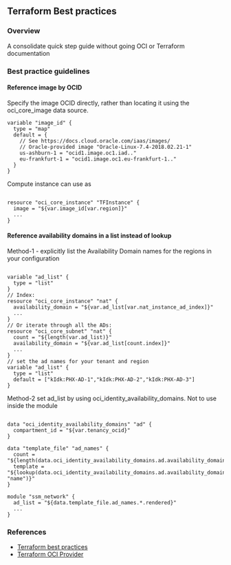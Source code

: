 
## Terraform Best practices

### Overview 
A consolidate quick step guide without going OCI or Terraform documentation

### Best practice guidelines 
#### Reference image by OCID 
Specify the image OCID directly, rather than locating it using the oci_core_image data source.
<pre><code>variable "image_id" {
  type = "map"
  default = {
    // See https://docs.cloud.oracle.com/iaas/images/
    // Oracle-provided image "Oracle-Linux-7.4-2018.02.21-1"
    us-ashburn-1 = "ocid1.image.oc1.iad..<unique_ID>"
    eu-frankfurt-1 = "ocid1.image.oc1.eu-frankfurt-1..<unique_ID>"
  }
}</code></pre>
Compute instance can use as 
<pre><code>
resource "oci_core_instance" "TFInstance" {
  image = "${var.image_id[var.region]}"
  ...
}
</code></pre>
#### Reference availability domains in a list instead of lookup
Method-1 - explicitly list the Availability Domain names for the regions in your configuration
<pre><code>
variable "ad_list" {
  type = "list"
}
// Index:
resource "oci_core_instance" "nat" {
  availability_domain = "${var.ad_list[var.nat_instance_ad_index]}"
  ...
}
// Or iterate through all the ADs:
resource "oci_core_subnet" "nat" {
  count = "${length(var.ad_list)}"
  availability_domain = "${var.ad_list[count.index]}"
  ...
}
// set the ad names for your tenant and region
variable "ad_list" {
  type = "list"
  default = ["kIdk:PHX-AD-1","kIdk:PHX-AD-2","kIdk:PHX-AD-3"]
}
</code></pre>
Method-2 set ad_list by using oci_identity_availability_domains. Not to use inside the module 
<pre><code>
data "oci_identity_availability_domains" "ad" {
  compartment_id = "${var.tenancy_ocid}"
}
 
data "template_file" "ad_names" {
  count = "${length(data.oci_identity_availability_domains.ad.availability_domains)}"
  template = "${lookup(data.oci_identity_availability_domains.ad.availability_domains[count.index], "name")}"
}
  
module "ssm_network" {
  ad_list = "${data.template_file.ad_names.*.rendered}"
  ...
}
</code></pre>

### References 
* [Terraform best practices](https://docs.cloud.oracle.com/en-us/iaas/Content/API/SDKDocs/terraformbestpractices.htm)
* [Terraform OCI Provider](https://registry.terraform.io/providers/hashicorp/oci/latest/docs/guides/best_practices)
